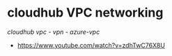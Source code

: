 # cloudhub VPC networking

*cloudhub vpc - vpn - azure-vpc*
- https://www.youtube.com/watch?v=zdhTwC76X8U




